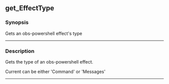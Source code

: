 get_EffectType
--------------

### Synopsis
Gets an obs-powershell effect's type

---

### Description

Gets the type of an obs-powershell effect.

Current can be either 'Command' or 'Messages'

---
